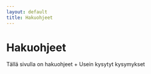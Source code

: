 ```yaml
---
layout: default
title: Hakuohjeet
---
```


# Hakuohjeet

Tällä sivulla on hakuohjeet + Usein kysytyt kysymykset